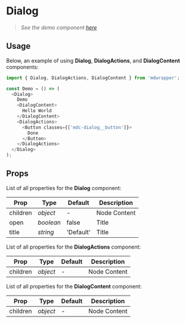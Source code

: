 # Dialog

> _See the demo component [here](./Dialog.jsx)_

## Usage

Below, an example of using **Dialog**, **DialogActions**, and **DialogContent** components:

```js
import { Dialog, DialogActions, DialogContent } from 'mdwrapper';

const Demo = () => (
  <Dialog>
    Demo
    <DialogContent>
      Hello World
    </DialogContent>
    <DialogActions>
      <Button classes={['mdc-dialog__button']}>
        Done
      </Button>
    </DialogActions>
  </Dialog>
);
```

## Props

List of all properties for the **Dialog** component:

| **Prop** | **Type** | **Default** | **Description** |
|--|--|--|--|
| children | _object_ | - | Node Content |
| open | _boolean_ | false | Title |
| title | _string_ | 'Default' | Title |

List of all properties for the **DialogActions** component:

| **Prop** | **Type** | **Default** | **Description** |
|--|--|--|--|
| children | _object_ | - | Node Content |

List of all properties for the **DialogContent** component:

| **Prop** | **Type** | **Default** | **Description** |
|--|--|--|--|
| children | _object_ | - | Node Content |
